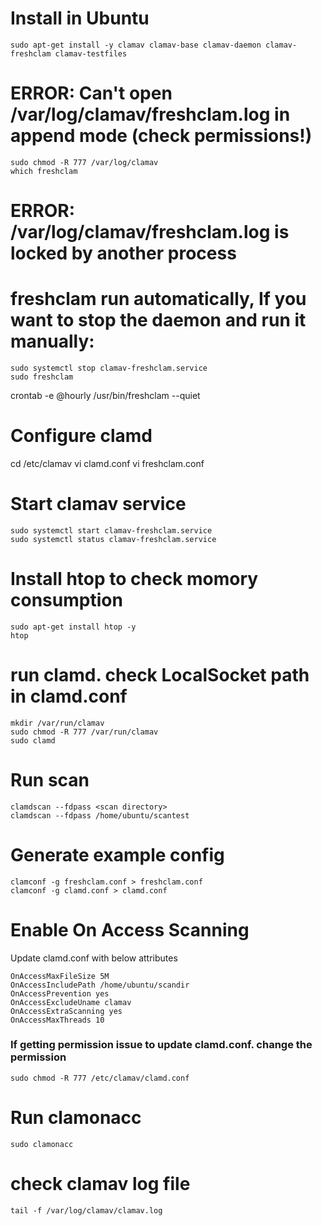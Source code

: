 
# Install in Ubuntu 

```
sudo apt-get install -y clamav clamav-base clamav-daemon clamav-freshclam clamav-testfiles
```

# ERROR: Can't open /var/log/clamav/freshclam.log in append mode (check permissions!)
```
sudo chmod -R 777 /var/log/clamav
which freshclam
```

# ERROR: /var/log/clamav/freshclam.log is locked by another process
# freshclam run automatically, If you want to stop the daemon and run it manually:
```
sudo systemctl stop clamav-freshclam.service
sudo freshclam
```

crontab -e
@hourly   /usr/bin/freshclam --quiet

# Configure clamd 
cd /etc/clamav
vi clamd.conf
vi  freshclam.conf

# Start clamav service

```
sudo systemctl start clamav-freshclam.service
sudo systemctl status clamav-freshclam.service
```
# Install htop to check momory consumption
```
sudo apt-get install htop -y 
htop
```

# run clamd. check LocalSocket path in clamd.conf
```
mkdir /var/run/clamav
sudo chmod -R 777 /var/run/clamav
sudo clamd
```

# Run scan 

```
clamdscan --fdpass <scan directory>
clamdscan --fdpass /home/ubuntu/scantest
```


# Generate example config
```
clamconf -g freshclam.conf > freshclam.conf
clamconf -g clamd.conf > clamd.conf
```


# Enable On Access Scanning 
Update clamd.conf with below attributes
```
OnAccessMaxFileSize 5M
OnAccessIncludePath /home/ubuntu/scandir
OnAccessPrevention yes
OnAccessExcludeUname clamav
OnAccessExtraScanning yes
OnAccessMaxThreads 10

```
### If getting permission issue to update clamd.conf. change the permission

```
sudo chmod -R 777 /etc/clamav/clamd.conf
```

# Run clamonacc
```
sudo clamonacc
```

# check clamav log file
```
tail -f /var/log/clamav/clamav.log
```
